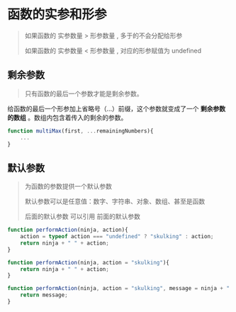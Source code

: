 # 函数的实参和形参

> 如果函数的 实参数量 > 形参数量 , 多于的不会分配给形参
>
> 如果函数的 实参数量 < 形参数量 , 对应的形参赋值为 undefined



## 剩余参数

> 只有函数的最后一个参数才能是剩余参数。

给函数的最后一个形参加上省略号（…）前缀，这个参数就变成了一个 **剩余参数的数组** 。数组内包含着传入的剩余的参数。

```javascript
function multiMax(first, ...remainingNumbers){
    ...
}
```



## 默认参数

> 为函数的参数提供一个默认参数
>
> 默认参数可以是任意值：数字、字符串、对象、数组、甚至是函数
>
> 后面的默认参数 可以引用 前面的默认参数

```javascript
function performAction(ninja, action){
    action = typeof action === "undefined" ? "skulking" : action;
    return ninja + " " + action;
}

function performAction(ninja, action = "skulking"){
    return ninja + " " + action;
}

function performAction(ninja, action = "skulking", message = ninja + " " + action){
    return message;
}
```

























